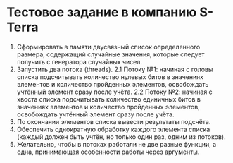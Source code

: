 # Тестовое задание в компанию S-Terra
1. Сформировать в памяти двусвязный список определенного размера, содержащий случайные значения, которые следует получить с генератора случайных чисел.
2. Запустить два потока (threads).
2.1 Потоку №1: начиная с головы списка подсчитывать количество нулевых битов в значениях элементов и количество пройденных элементов, освобождать учтённый элемент сразу после учёта.
2.2 Потоку №2: начиная с хвоста списка подсчитывать количество единичных битов в значениях элементов и количество пройденных элементов, освобождать учтённый элемент сразу после учёта.
3. По окончании элементов списка вывести результаты подсчёта.
4. Обеспечить однократную обработку каждого элемента списка (каждый должен быть учтён, но только один раз, одним из потоков).
5. Желательно, чтобы в потоках работали не две разные функции, а одна, принимающая особенности работы через аргументы.

